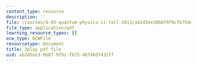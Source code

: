 ```yaml
---
content_type: resource
description: ''
file: /courses/8-05-quantum-physics-ii-fall-2013/ab2d5ee30b079f9cfb7546746d7431ff_AX9769eQV24.pdf
file_type: application/pdf
learning_resource_types: []
ocw_type: OCWFile
resourcetype: Document
title: 3play pdf file
uid: ab2d5ee3-0b07-9f9c-fb75-46746d7431ff
---
```

